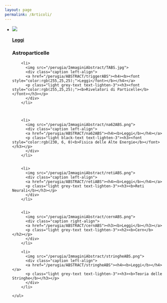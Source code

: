 ```yaml
---
layout: page
permalink: /Articoli/
---
```

<!-- slideshow -->
<div class="section">
  <div class="slider" id="foto">
    <ul class="slides">
        <li>
          <img src="/perugia/ImmaginiAbstract/ams02ABS.png">
          <div class="caption left-align">
          <a href="/perugia/ABSTRACT/ams02ABS"><h4><b>Leggi</b></h4></a>
          <p class="light grey-text text-lighten-3"><h3><b>Astroparticelle</b></h3></p>
          </div>
        </li>

        <li>
          <img src="/perugia/ImmaginiAbstract/TABS.jpg">
          <div class="caption left-align">
          <a href="/perugia/ABSTRACT/triggerABS"><h4><b><font style="color:rgb(255,25,25);">Leggi</font></b></h4></a>
          <p class="light grey-text text-lighten-3"><h3><font style="color:rgb(255,25,25);"><b>Rivelatori di Particelle</b></font></h3></p>
          </div>
        </li>



        <li>
          <img src="/perugia/ImmaginiAbstract/na62ABS.png">
          <div class="caption left-align">
          <a href="/perugia/ABSTRACT/na62ABS"><h4><b>Leggi</b></h4></a>
          <p class="light black-text text-lighten-3"><h3><font style="color:rgb(230, 6, 0)<b>Fisica delle Alte Energie</b></font></h3></p>
          </div>
        </li>


        <li>
          <img src="/perugia/ImmaginiAbstract/retiABS.png">
          <div class="caption left-align">
          <a href="/perugia/ABSTRACT/retiABS"><h4><b>Leggi</b></h4></a>
          <p class="light grey-text text-lighten-3"><h3><b>Reti Neurali</b></h3></p>
          </div>
        </li>


        <li>
          <img src="/perugia/ImmaginiAbstract/cernABS.png">
          <div class="caption right-align">
          <a href="/perugia/ABSTRACT/cernABS"><h3><b>Leggi</b></h3></a>
          <p class="light grey-text text-lighten-3"><h2><b>Cern</b></h2></p>
          </div>
        </li>

        <li>
          <img src="/perugia/ImmaginiAbstract/stringheABS.png">
          <div class="caption left-align">
          <a href="/perugia/ABSTRACT/stringheABS"><h4><b>Leggi</b></h4></a>
          <p class="light grey-text text-lighten-3"><h3><b>Teoria delle Stringhe</b></h3></p>
          </div>
        </li>

    </ul>
  </div>
</div>
